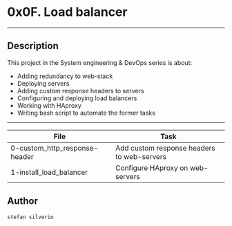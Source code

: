 # 0x0F. Load balancer
---
## Description

This project in the System engineering & DevOps series is about:
* Adding redundancy to web-stack
* Deploying servers
* Adding custom response headers to servers
* Configuring and deploying load balancers
* Working with HAproxy
* Writing bash script to automate the former tasks

---
File|Task
---|---
0-custom_http_response-header | Add custom response headers to web-servers
1-install_load_balancer | Configure HAproxy on web-servers

## Author
`stefan silverio`